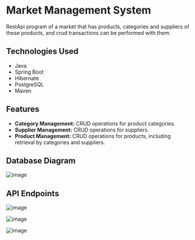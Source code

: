 # Market Management System

RestApi program of a market that has products, categories and suppliers of these products, and crud transactions can be performed with them.

## Technologies Used

- Java
- Spring Boot
- Hibernate
- PostgreSQL
- Maven

## Features

- **Category Management:** CRUD operations for product categories.
- **Supplier Management:** CRUD operations for suppliers.
- **Product Management:** CRUD operations for products, including retrieval by categories and suppliers.

## Database Diagram

![image](https://github.com/user-attachments/assets/19a31da4-21ed-4b0f-9ace-4f91771e35e2)

## API Endpoints

![image](https://github.com/user-attachments/assets/f5b20992-b11f-40b5-9a1c-4226f160206f)



![image](https://github.com/user-attachments/assets/a09996af-136f-43b6-9398-ed515937eb35)



![image](https://github.com/user-attachments/assets/9ec8291b-06ce-45ad-b267-b4562899cfe6)

